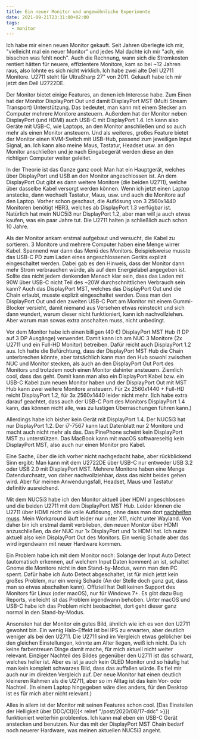 ```yaml
---
title: Ein neuer Monitor und ungewöhnliche Experimente
date: 2021-09-21T23:31:00+02:00
tags:
  - monitor
---
```

Ich habe mir einen neuen Monitor gekauft.
Seit Jahren überlegte ich mir, "vielleicht mal ein neuer Monitor" und jedes Mal dachte ich mir "ach, ein bisschen was fehlt noch".
Auch die Rechnung, wann sich die Stromkosten rentiert hätten für neuere, effizientere Monitore, kam so bei ~12 Jahren raus, also lohnte es sich nicht wirklich.
Ich habe zwei alte Dell U2711 Monitore.
U2711 steht für UltraSharp 27" von 2011.
Gekauft habe ich mir jetzt den Dell U2722DE.

Der Monitor bietet einige Features, an denen ich Interesse habe.
Zum Einen hat der Monitor DisplayPort Out und damit DisplayPort MST (Multi Stream Transport) Unterstützung.
Das bedeutet, man kann mit einem Stecker am Computer mehrere Monitore ansteuern.
Außerdem hat der Monitor neben DisplayPort (und HDMI) auch USB-C mit DisplayPort 1.4.
Ich kann also Geräte mit USB-C, wie Laptops, an den Monitor anschließen und so auch mehr als einen Monitor ansteuern.
Und als weiteres, großes Feature bietet der Monitor einen KVM-Switch mit USB-Hub, passend zum jeweiligen Input Signal, an.
Ich kann also meine Maus, Tastatur, Headset usw. an den Monitor anschließen und je nach Eingabegerät werden diese an den richtigen Computer weiter geleitet.

In der Theorie ist das Ganze ganz cool:
Man hat ein Hauptgerät, welches über DisplayPort und USB an den Monitor angeschlossen ist.
An dem DisplayPort Out gibt es dann weitere Monitore (die beiden U2711), welche über dasselbe Kabel versorgt werden können.
Wenn ich jetzt einen Laptop anstecke, dann wechselt Tastatur, Maus, usw. und auch die Monitore auf den Laptop.
Vorher schon geschaut, die Auflösung von 3 2560x1440 Monitoren benötigt HBR3, welches ab DisplayPort 1.3 verfügbar ist.
Natürlich hat mein NUC5i3 nur DisplayPort 1.2, aber man will ja auch etwas kaufen, was ein paar Jahre tut.
Die U2711 halten ja schließlich auch schon 10 Jahre.

Als der Monitor ankam erstmal aufgebaut und versucht, die Kabel zu sortieren.
3 Monitore und mehrere Computer haben eine Menge wirrer Kabel.
Spannend war dann das Menü des Monitors.
Beispielsweise musste das USB-C PD zum Laden eines angeschlossenen Geräts explizit eingeschaltet werden.
Dabei gab es den Hinweis, dass der Monitor dann mehr Strom verbrauchen würde, als auf dem Energielabel angegeben ist.
Sollte das nicht jedem denkenden Mensch klar sein, dass das Laden mit 90W über USB-C nicht Teil des ~20W durchschnittlichen Verbrauch sein kann?
Auch das DisplayPort MST, welches das DisplayPort Out und die Chain erlaubt, musste explizit eingeschaltet werden.
Dass man den DisplayPort Out und den zweiten USB-C Port am Monitor mit einem Gummi-Blocker versieht, damit niemand aus Versehen etwas reinsteckt und sich dann wundert, warum dieser nicht funktioniert, kann ich nachvollziehen.
Aber warum man sowas extra anschalten muss, nicht unbedingt.

Vor dem Monitor habe ich einen billigen (40 €) DisplayPort MST Hub (1 DP auf 3 DP Ausgänge) verwendet.
Damit kann ich am NUC 3 Monitore (2x U2711 und ein Full-HD Monitor) betreiben.
Dafür reicht auch DisplayPort 1.2 aus.
Ich hatte die Befürchtung, dass der DisplayPort MST Hub die Chain unterbrechen könnte, aber tatsächlich kann man den Hub sowohl zwischen NUC und Monitor stecken, als auch an den DisplayPort Out Port des Monitors und trotzdem noch einen Monitor dahinter ansteuern.
Ziemlich cool, dass das geht.
Damit kann man also ein DisplayPort Kabel bzw. ein USB-C Kabel zum neuen Monitor haben und der DisplayPort Out mit MST Hub kann zwei weitere Monitore ansteuern.
Für 2x 2560x1440 + Full-HD reicht DisplayPort 1.2, für 3x 2560x1440 leider nicht mehr.
(Ich habe extra darauf geachtet, dass auch der USB-C Port des Monitors DisplayPort 1.4 kann, das können nicht alle, was zu lustigen Überraschungen führen kann.)

Allerdings habe ich bisher kein Gerät mit DisplayPort 1.4.
Der NUC5i3 hat nur DisplayPort 1.2.
Der i7-7567 kann laut Datenblatt nur 2 Monitore und macht auch nicht mehr als das.
Das PinePhone scheint kein DisplayPort MST zu unterstützen.
Das MacBook kann mit macOS softwareseitig kein DisplayPort MST, also auch nur einen Monitor pro Kabel.

Eine Sache, über die ich vorher nicht nachgedacht habe, aber rückblickend Sinn ergibt:
Man kann mit dem U2722DE über USB-C nur entweder USB 3.2 oder USB 2.0 mit DisplayPort MST.
Mehrere Monitore haben eine Menge Datendurchsatz, von daher nachvollziehbar, dass das nicht beides gehen wird.
Aber für meinen Anwendungsfall, Headset, Maus und Tastatur definitiv ausreichend.

Mit dem NUC5i3 habe ich den Monitor aktuell über HDMI angeschlossen und die beiden U2711 mit dem DisplayPort MST Hub.
Leider können die U2711 über HDMI nicht die volle Auflösung, ohne dass man dort [nachhelfen muss](https://github.com/EdJoPaTo/u2711-hdmi-linux).
Mein Workaround läuft leider nur unter X11, nicht unter Wayland.
Von daher bin ich erstmal damit verblieben, den neuen Monitor über HDMI anzuschließen, da der NUC nur 1x DisplayPort und 1x HDMI hat.
Ich nutze aktuell also kein DisplayPort Out des Monitors.
Ein wenig Schade aber das wird irgendwann mit neuer Hardware kommen.

Ein Problem habe ich mit dem Monitor noch:
Solange der Input Auto Detect (automatisch erkennen, auf welchem Input Daten kommen) an ist, schaltet Gnome die Monitore nicht in den Stand-by-Modus, wenn man den PC sperrt.
Dafür habe ich Auto Detect abgeschaltet, ist für mich jetzt kein großes Problem, nur ein wenig Schade (An der Stelle doch ganz gut, dass man so etwas abschalten kann).
Offiziell hat Dell keinen Support des Monitors für Linux (oder macOS), nur für Windows 7+.
Es gibt dazu Bug Reports, vielleicht ist das Problem irgendwann behoben.
Unter macOS und USB-C habe ich das Problem nicht beobachtet, dort geht dieser ganz normal in den Stand-by-Modus.

Ansonsten hat der Monitor ein gutes Bild, ähnlich wie ich es von den U2711 gewohnt bin.
Ein wenig Halo-Effekt ist bei IPS zu erwarten, aber deutlich weniger als bei den U2711.
Die U2711 sind im Vergleich etwas gelblicher bei den gleichen Einstellungen, könnte am Alter liegen, weiß ich nicht.
Da ich keine farbentreuen Dinge damit mache, für mich aktuell nicht weiter relevant.
Einziger Nachteil des Bildes gegenüber den U2711 ist das schwarz, welches heller ist.
Aber es ist ja auch kein OLED Monitor und so häufig hat man kein komplett schwarzes Bild, dass das auffallen würde.
Es fiel mir auch nur im direkten Vergleich auf.
Der neue Monitor hat einen deutlich kleineren Rahmen als die U2711, aber so im Alltag ist das kein Vor- oder Nachteil.
(In einem Laptop hingegeben wäre dies anders, für den Desktop ist es für mich aber nicht relevant.)

Alles in allem ist der Monitor mit seinen Features schon cool.
[Das Einstellen der Helligkeit über DDC/CI]({{< relref "/post/2020/08/17-ddc" >}}) funktioniert weiterhin problemlos.
Ich kann mal eben ein USB-C Gerät anstecken und benutzen.
Nur das mit der DisplayPort MST Chain bedarf noch neuerer Hardware, was meinen aktuellen NUC5i3 angeht.
